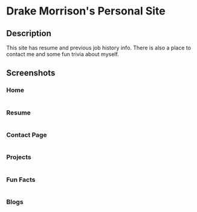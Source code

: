 # Drake Morrison's Personal Site

## Description
This site has resume and previous job history info. There is also a place to contact me and some fun trivia about myself. 

## Screenshots
### Home
![]()

### Resume
![]()

### Contact Page
![]()

### Projects
![]()

### Fun Facts
![]()

### Blogs
![]()
